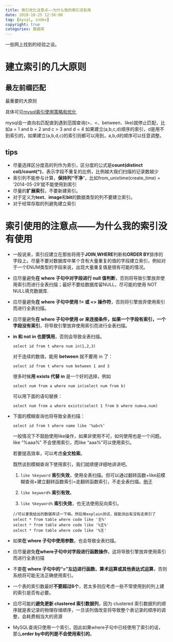 ```yaml
---
title: 索引优化注意点——为什么我的索引没有用
date: 2018-10-25 12:56:00
tag: [mysql, index]
copyright: true
categories: 数据库
---
```


一些网上找到的经验之谈。

# 建立索引的几大原则

## 最左前缀匹配

最重要的大原则

具体可见[mysql索引使用策略和优化](https://www.kancloud.cn/kancloud/theory-of-mysql-index/41857)

mysql会一直向右匹配直到遇到范围查询(>、<、between、like)就停止匹配，比如a = 1 and b = 2 and c > 3 and d = 4 如果建立(a,b,c,d)顺序的索引，d是用不到索引的，如果建立(a,b,d,c)的索引则都可以用到，a,b,d的顺序可以任意调整。

 

## tips

- 尽量选择区分度高的列作为索引，区分度的公式是**count(distinct col)/count(*)**，表示字段不重复的比例，比例越大我们扫描的记录数越少
- 索引列不能参与计算，**保持列“干净**”，比如from_unixtime(create_time) = ’2014-05-29’就不能使用到索引
- 尽量的**扩展索引**，不要新建索引。
- 对于定义为**text**、**image**和**bit**的数据类型的列不要建立索引。
- 对于经常存取的列避免建立索引

 

 # 索引使用的注意点——为什么我的索引没有使用

- 一般说来，索引应建立在那些将用于**JOIN**,**WHERE**判断和**ORDER BY**排序的字段上。尽量不要对数据库中某个含有大量重复的值的字段建立索引，例如对于一个ENUM类型的字段来说，出现大量重复值是很有可能的情况。

- 应尽量避免**在 where 子句中对字段进行 null 值判断**，否则将导致引擎放弃使用索引而进行全表扫描；最好不要给数据库留NULL，尽可能的使用 NOT NULL填充数据库.

- 应尽量避免**在 where 子句中使用 != 或 <> 操作符**，否则将引擎放弃使用索引而进行全表扫描。

- 应尽量避免**在 where 子句中使用 or 来连接条件，如果一个字段有索引，一个字段没有索引**，将导致引擎放弃使用索引而进行全表扫描。

- **in 和 not in 也要慎用**，否则会导致全表扫描。

  ```mysql
  select id from t where num in(1,2,3)
  ```
  对于连续的数值，能用 **between** 就不要用 in 了：

  ```mysql
  select id from t where num between 1 and 3
  ```

  很多时候**用 exists 代替 in** 是一个好的选择，例如

  ```mysql
  select num from a where num in(select num from b)
  ```

  可以用下面的语句替换：

  ```mysql
  select num from a where exists(select 1 from b where num=a.num) 
  ```

- 下面的模糊查询也将导致全表扫描：

  ```
  select id from t where name like ‘%abc%’
  ```

  一般情况下不鼓励使用like操作，如果非使用不可，如何使用也是一个问题。like “%aaa%” 不会使用索引，而like “aaa%”可以使用索引。

  若要提高效率，可以考虑**全文检索**。

  既然谈到模糊查询下使用索引，我们就顺便详细地讲讲吧。

  1. `like %keyword`    **索引失效**，使用全表扫描。但可以通过翻转函数+like前模糊查询+建立翻转函数索引=走翻转函数索引，不走全表扫描。[例子](https://link.jianshu.com?t=http://www.educity.cn/wenda/389292.html)

  2. `like keyword%`    **索引有效**。

  3.  `like %keyword%` **索引失效**，也无法使用反向索引。

  ```mysql
  //可以拿我给出的数据库试一下嘛。然后用explain测试，就能测出有没有走索引了
  select * from table where code like '王%'  
  select * from table where code like '%王%'  
  select * from table where code like '%王'
  ```

- 如果**在 where 子句中使用参数**，也会导致全表扫描。 

- 应尽量避免**在where子句中对字段进行函数操作**，这将导致引擎放弃使用索引而进行全表扫描

- 不要**在 where 子句中的“=”左边进行函数、算术运算或其他表达式运算**，否则系统将可能无法正确使用索引。

- 一个表的索引数最好**不要超过6个**，若太多则应考虑一些不常使用到的列上建的索引是否有必要。

- 应尽可能的**避免更新 clustered 索引数据列**，因为 clustered 索引数据列的顺序就是表记录的物理存储顺序，一旦该列值改变将导致整个表记录的顺序的调整，会耗费相当大的资源

- MySQL查询只使用一个索引，因此如果where子句中已经使用了索引的话，那么**order by中的列是不会使用索引的**。

 